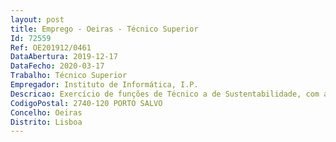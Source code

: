 ```yaml
--- 
layout: post
title: Emprego - Oeiras - Técnico Superior
Id: 72559
Ref: OE201912/0461
DataAbertura: 2019-12-17
DataFecho: 2020-03-17
Trabalho: Técnico Superior
Empregador: Instituto de Informática, I.P.
Descricao: Exercício de funções de Técnico a de Sustentabilidade, com as seguintes características   Delinear o plano anual de comunicação da sustentabilidade e garantir a sua execução    Gerir a área de sustentabilidade na Intranet (editar e disponibilizar notícias, estatísticas, indicadores e dicas de sustentabilidade na Intranet)   Elaborar e acompanhar o plano de sustentabilidade anual e produzir o respetivo relatório anual   Identificar, monitorizar e quantificar indicadores de sustentabilidade   Organizar ações internas no âmbito da sustentabilidade (campanhas de doação, sessões de esclarecimento, etc…)   Garantir a execução da política do Sistema de Gestão de Responsabilidade Social (SGRS) (implementação e monitorização)   Elaborar as candidaturas a entidades externas para a participação do Instituto no âmbito da sustentabilidade   Garantir a articulação com as Redes e Grupos de Trabalho externos de sustentabilidade, em representação do Instituto, participando em grupos de trabalho e promovendo iniciativas internas que decorram da participação nestas redes.
CodigoPostal: 2740-120 PORTO SALVO
Concelho: Oeiras
Distrito: Lisboa
--- 
```

